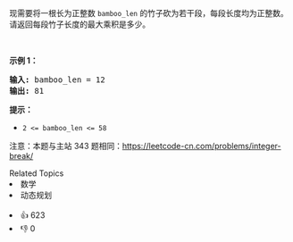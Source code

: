 <p>现需要将一根长为正整数 <code>bamboo_len</code> 的竹子砍为若干段，每段长度均为正整数。请返回每段竹子长度的最大乘积是多少。</p>

<p>&nbsp;</p>

<p><strong>示例 1：</strong></p>

<pre>
<strong>输入: </strong>bamboo_len<strong> </strong>=<strong> </strong>12
<strong>输出: </strong>81
</pre>

<strong>提示：</strong>

<ul> 
 <li><code>2 &lt;= bamboo_len&nbsp;&lt;= 58</code></li> 
</ul>

<p>注意：本题与主站 343 题相同：<a href="https://leetcode-cn.com/problems/integer-break/">https://leetcode-cn.com/problems/integer-break/</a></p>

<div><div>Related Topics</div><div><li>数学</li><li>动态规划</li></div></div><br><div><li>👍 623</li><li>👎 0</li></div>